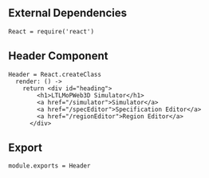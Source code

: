 External Dependencies
---------------------
    
    React = require('react')

Header Component
----------------

    Header = React.createClass
      render: () ->
        return <div id="heading">
            <h1>LTLMoPWeb3D Simulator</h1>
            <a href="/simulator">Simulator</a>
            <a href="/specEditor">Specification Editor</a>
            <a href="/regionEditor">Region Editor</a>
          </div>

Export
------

    module.exports = Header